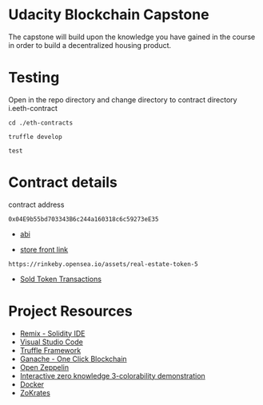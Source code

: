 # Udacity Blockchain Capstone

The capstone will build upon the knowledge you have gained in the course in order to build a decentralized housing product. 

# Testing
Open in the repo directory and change directory to contract directory i.eeth-contract

```
cd ./eth-contracts

truffle develop
```
```
test
```
# Contract details

contract address 
```
0x04E9b55bd703343B6c244a160318c6c59273eE35
```

* [abi](https://raw.githubusercontent.com/SID-FROSTY/Blockchain-Capstone/master/eth-contracts/abi.json)

* [store front link](https://rinkeby.opensea.io/assets/real-estate-token-5)
```
https://rinkeby.opensea.io/assets/real-estate-token-5

```
* [Sold Token Transactions](https://rinkeby.opensea.io/assets/0x04e9b55bd703343b6c244a160318c6c59273ee35/9)

# Project Resources

* [Remix - Solidity IDE](https://remix.ethereum.org/)
* [Visual Studio Code](https://code.visualstudio.com/)
* [Truffle Framework](https://truffleframework.com/)
* [Ganache - One Click Blockchain](https://truffleframework.com/ganache)
* [Open Zeppelin ](https://openzeppelin.org/)
* [Interactive zero knowledge 3-colorability demonstration](http://web.mit.edu/~ezyang/Public/graph/svg.html)
* [Docker](https://docs.docker.com/install/)
* [ZoKrates](https://github.com/Zokrates/ZoKrates)
